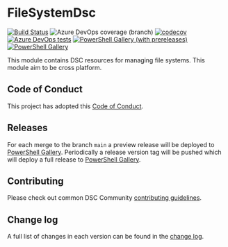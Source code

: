 # FileSystemDsc

[![Build Status](https://dev.azure.com/dsccommunity/FileSystemDsc/_apis/build/status/dsccommunity.FileSystemDsc?branchName=main)](https://dev.azure.com/dsccommunity/FileSystemDsc/_build/latest?definitionId=20&branchName=main)
![Azure DevOps coverage (branch)](https://img.shields.io/azure-devops/coverage/dsccommunity/FileSystemDsc/20/main)
[![codecov](https://codecov.io/gh/dsccommunity/FileSystemDsc/branch/main/graph/badge.svg)](https://codecov.io/gh/dsccommunity/FileSystemDsc)
[![Azure DevOps tests](https://img.shields.io/azure-devops/tests/dsccommunity/FileSystemDsc/20/main)](https://dsccommunity.visualstudio.com/FileSystemDsc/_test/analytics?definitionId=20&contextType=build)
[![PowerShell Gallery (with prereleases)](https://img.shields.io/powershellgallery/vpre/FileSystemDsc?label=FileSystemDsc%20Preview)](https://www.powershellgallery.com/packages/FileSystemDsc/)
[![PowerShell Gallery](https://img.shields.io/powershellgallery/v/FileSystemDsc?label=FileSystemDsc)](https://www.powershellgallery.com/packages/FileSystemDsc/)

This module contains DSC resources for managing file systems. This module
aim to be cross platform.

## Code of Conduct

This project has adopted this [Code of Conduct](CODE_OF_CONDUCT.md).

## Releases

For each merge to the branch `main` a preview release will be
deployed to [PowerShell Gallery](https://www.powershellgallery.com/).
Periodically a release version tag will be pushed which will deploy a
full release to [PowerShell Gallery](https://www.powershellgallery.com/).

## Contributing

Please check out common DSC Community [contributing guidelines](https://dsccommunity.org/guidelines/contributing).

## Change log

A full list of changes in each version can be found in the [change log](CHANGELOG.md).
